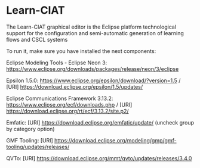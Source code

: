 # Learn-CIAT
The Learn-CIAT graphical editor is the Eclipse platform technological support for the configuration and semi-automatic generation of learning flows and CSCL systems

To run it, make sure you have installed the next components:

Eclipse Modeling Tools - Eclipse Neon 3: https://www.eclipse.org/downloads/packages/release/neon/3/eclipse
  
Epsilon 1.5.0: https://www.eclipse.org/epsilon/download/?version=1.5 / [URI] https://download.eclipse.org/epsilon/1.5/updates/
  
Eclipse Communications Framework 3.13.2: https://www.eclipse.org/ecf/downloads.php / [URI] https://download.eclipse.org/rt/ecf/3.13.2/site.p2/
  
Emfatic: [URI] https://download.eclipse.org/emfatic/update/ (uncheck group by category option)
  
GMF Tooling: [URI] https://download.eclipse.org/modeling/gmp/gmf-tooling/updates/releases/
  
QVTo: [URI] https://download.eclipse.org/mmt/qvto/updates/releases/3.4.0
